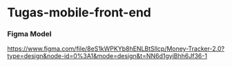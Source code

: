 # Tugas-mobile-front-end

### Figma Model
https://www.figma.com/file/8eS1kWPKYb8hENLBtSllcp/Money-Tracker-2.0?type=design&node-id=0%3A1&mode=design&t=NN6d1gyjBhh6Jf36-1
